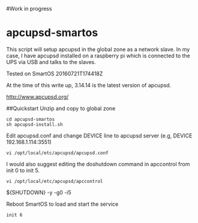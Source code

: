 #Work in progress

# apcupsd-smartos

This script will setup apcupsd in the global zone as a network slave. In my case, I have apcupsd installed on a raspberry pi which is connected to the UPS via USB and talks to the slaves.

Tested on SmartOS 20160721T174418Z

At the time of this write up, 3.14.14 is the latest version of apcupsd.

http://www.apcupsd.org/

##Quickstart
Unzip and copy to global zone
```
cd apcupsd-smartos
sh apcupsd-install.sh
```
Edit apcupsd.conf and change DEVICE line to apcupsd server (e.g, DEVICE 192.168.1.114:3551)
```
vi /opt/local/etc/apcupsd/apcupsd.conf
```
I would also suggest editing the doshutdown command in apccontrol from init 0 to init 5.
```
vi /opt/local/etc/apcupsd/apccontrol
```
${SHUTDOWN} -y -g0 -i5

Reboot SmartOS to load and start the service
```
init 6
```

